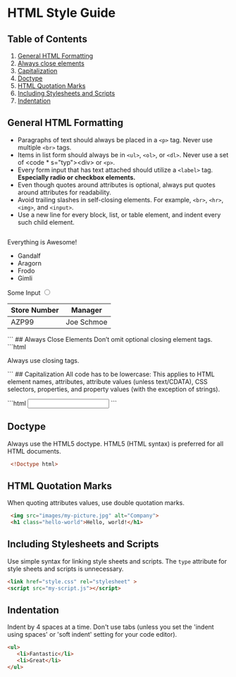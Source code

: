 # HTML Style Guide
## Table of Contents

1. [General HTML Formatting](#general-html-formatting)
2. [Always close elements](#always-close-elements)
3. [Capitalization](#capitalization)
4. [Doctype](#doctype)
5. [HTML Quotation Marks](#html-quotation-marks)
6. [Including Stylesheets and Scripts](#including-stylesheets-and-scripts)
7. [Indentation](#indentation)

## General HTML Formatting

* Paragraphs of text should always be placed in a <code>&lt;p&gt;</code> tag. Never use multiple <code>&lt;br&gt;</code> tags.
* Items in list form should always be in <code>&lt;ul&gt;</code>, <code>&lt;ol&gt;</code>, or <code>&lt;dl&gt;</code>. Never use a set of <code * s="typ">&lt;div&gt;</code> or <code>&lt;p&gt;</code>.
* Every form input that has text attached should utilize a <code >&lt;label&gt;</code> tag. <strong>Especially radio or checkbox elements.</strong>
* Even though quotes around attributes is optional, always put quotes around attributes for readability.
* Avoid trailing slashes in self-closing elements. For example, <code >&lt;br&gt;</code>, <code c>&lt;hr&gt;</code>, <code>&lt;img&gt;</code>, and <code>&lt;input&gt;</code>.
* Use a new line for every block, list, or table element, and indent every such child element.
   ```html
<p>Everything is Awesome!</p>
   
<ul>
   <li>Gandalf</li>
   <li>Aragorn</li>
   <li>Frodo</li>
   <li>Gimli</li>
</ul>

<label for="my-input">Some Input</label>
<input type="radio" class="this-class" name="my-input">

<table>
   <thead>
         <tr>
            <th>Store Number</th>
            <th>Manager</td>
         </tr>
   </thead>
   <tbody>
         <tr>
            <td>AZP99</td>
            <td>Joe Schmoe</td>
        </tr>
   <tbody>
</table>
 ```
## Always Close Elements
Don’t omit optional closing element tags.
   ```html
    <p>Always use closing tags.</p>
```
## Capitalization
All code has to be lowercase: This applies to HTML element names, attributes, attribute values (unless text/CDATA), CSS selectors, properties, and property values (with the exception of strings).</p>
   ```html
    <label for="my-input"></label>
    <input class="this-class" name="my-input">
```

## Doctype
Always use the HTML5 doctype. HTML5 (HTML syntax) is preferred for all HTML documents.
   ```html
    <!Doctype html>
```
## HTML Quotation Marks
When quoting attributes values, use double quotation marks.
   ```html
    <img src="images/my-picture.jpg" alt="Company"> 
    <h1 class="hello-world">Hello, world!</h1>
```
## Including Stylesheets and Scripts
Use simple syntax for linking style sheets and scripts. The <code class="typ">type</code> attribute for style sheets and scripts is unnecessary.
   ```html
   <link href="style.css" rel="stylesheet" >
   <script src="my-script.js"></script>
```
## Indentation
Indent by 4 spaces at a time. Don't use tabs (unless you set the 'indent using spaces' or 'soft indent' setting for your code editor).
   ```html
   <ul>
      <li>Fantastic</li>
      <li>Great</li>
   </ul> 
```
